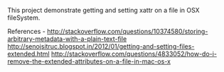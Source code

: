 This project demonstrate getting and setting xattr on a file in OSX fileSystem.

References -
http://stackoverflow.com/questions/10374580/storing-arbitrary-metadata-with-a-plain-text-file
http://senojsitruc.blogspot.in/2012/01/getting-and-setting-files-extended.html
http://stackoverflow.com/questions/4833052/how-do-i-remove-the-extended-attributes-on-a-file-in-mac-os-x
